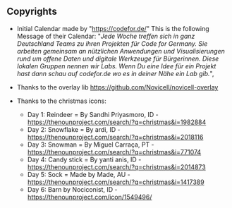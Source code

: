 


## Copyrights


* Initial Calendar made by "https://codefor.de/" This is the following Message of their Calendar: "_Jede Woche treffen sich in ganz Deutschland Teams zu ihren Projekten für Code for Germany. Sie arbeiten gemeinsam an nützlichen Anwendungen und Visualisierungen rund um offene Daten und digitale Werkzeuge für Bürgerinnen. Diese lokalen Gruppen nennen wir Labs. Wenn Du eine Idee für ein Projekt hast dann schau auf codefor.de wo es in deiner Nähe ein Lab gib._",
   
* Thanks to the overlay lib https://github.com/Novicell/novicell-overlay
* Thanks to the christmas icons: 
  * Day 1: Reindeer = By Sandhi Priyasmoro, ID - https://thenounproject.com/search/?q=christmas&i=1982884
  * Day 2: Snowflake = By ardi, ID - https://thenounproject.com/search/?q=christmas&i=2018116
  * Day 3: Snowman = By Miguel Carraça, PT - https://thenounproject.com/search/?q=christmas&i=771074
  * Day 4: Candy stick = By yanti anis, ID - https://thenounproject.com/search/?q=christmas&i=2014873
  * Day 5: Sock = Made by Made, AU - https://thenounproject.com/search/?q=christmas&i=1417389
  * Day 6: Barn by Nociconist, ID - https://thenounproject.com/icon/1549496/
